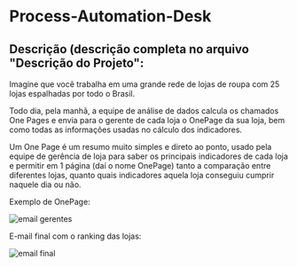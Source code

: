 # Process-Automation-Desk

## Descrição (descrição completa no arquivo "Descrição do Projeto":
Imagine que você trabalha em uma grande rede de lojas de roupa com 25 lojas espalhadas por todo o Brasil.

Todo dia, pela manhã, a equipe de análise de dados calcula os chamados One Pages e envia para o gerente de cada loja o OnePage da sua loja, bem como todas as informações usadas no cálculo dos indicadores.

Um One Page é um resumo muito simples e direto ao ponto, usado pela equipe de gerência de loja para saber os principais indicadores de cada loja e permitir em 1 página (daí o nome OnePage) tanto a comparação entre diferentes lojas, quanto quais indicadores aquela loja conseguiu cumprir naquele dia ou não.

Exemplo de OnePage:

![email gerentes](https://user-images.githubusercontent.com/67477751/211703687-a0b2602e-0171-4193-9687-de69bd488841.png)

E-mail final com o ranking das lojas:

![email final](https://user-images.githubusercontent.com/67477751/211703703-e70b94c1-c1e8-4465-bf49-b62ea07dfc87.png)
